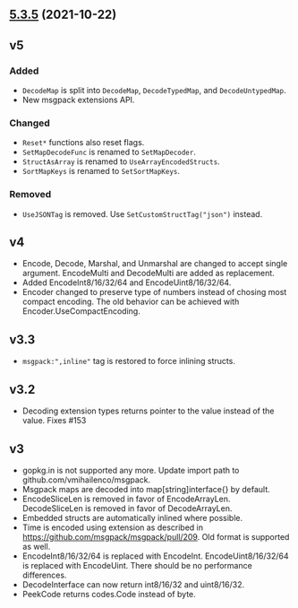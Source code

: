 ## [5.3.5](https://github.com/vmihailenco/msgpack/compare/v5.3.4...v5.3.5) (2021-10-22)



## v5

### Added

- `DecodeMap` is split into `DecodeMap`, `DecodeTypedMap`, and `DecodeUntypedMap`.
- New msgpack extensions API.

### Changed

- `Reset*` functions also reset flags.
- `SetMapDecodeFunc` is renamed to `SetMapDecoder`.
- `StructAsArray` is renamed to `UseArrayEncodedStructs`.
- `SortMapKeys` is renamed to `SetSortMapKeys`.

### Removed

- `UseJSONTag` is removed. Use `SetCustomStructTag("json")` instead.

## v4

- Encode, Decode, Marshal, and Unmarshal are changed to accept single argument. EncodeMulti and
  DecodeMulti are added as replacement.
- Added EncodeInt8/16/32/64 and EncodeUint8/16/32/64.
- Encoder changed to preserve type of numbers instead of chosing most compact encoding. The old
  behavior can be achieved with Encoder.UseCompactEncoding.

## v3.3

- `msgpack:",inline"` tag is restored to force inlining structs.

## v3.2

- Decoding extension types returns pointer to the value instead of the value. Fixes #153

## v3

- gopkg.in is not supported any more. Update import path to github.com/vmihailenco/msgpack.
- Msgpack maps are decoded into map[string]interface{} by default.
- EncodeSliceLen is removed in favor of EncodeArrayLen. DecodeSliceLen is removed in favor of
  DecodeArrayLen.
- Embedded structs are automatically inlined where possible.
- Time is encoded using extension as described in https://github.com/msgpack/msgpack/pull/209. Old
  format is supported as well.
- EncodeInt8/16/32/64 is replaced with EncodeInt. EncodeUint8/16/32/64 is replaced with EncodeUint.
  There should be no performance differences.
- DecodeInterface can now return int8/16/32 and uint8/16/32.
- PeekCode returns codes.Code instead of byte.
